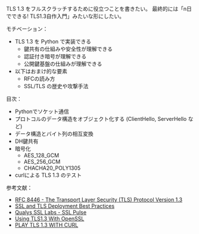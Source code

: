 
TLS 1.3 をフルスクラッチするために役立つことを書きたい。
最終的には「n日でできる! TLS1.3自作入門」みたいな形にしたい。

モチベーション：

- TLS 1.3 を Python で実装できる
  - 鍵共有の仕組みや安全性が理解できる
  - 認証付き暗号が理解できる
  - 公開鍵基盤の仕組みが理解できる
- 以下はおまけ的な要素
  - RFCの読み方
  - SSL/TLS の歴史や攻撃手法

目次：

- Pythonでソケット通信
- プロトコルのデータ構造をオブジェクト化する (ClientHello, ServerHello など)
- データ構造とバイト列の相互変換
- DH鍵共有
- 暗号化
  - AES_128_GCM
  - AES_256_GCM
  - CHACHA20_POLY1305
- curlによる TLS 1.3 のテスト

参考文献：

- [RFC 8446 - The Transport Layer Security (TLS) Protocol Version 1.3](https://tools.ietf.org/html/rfc8446)
- [SSL and TLS Deployment Best Practices](https://github.com/ssllabs/research/wiki/SSL-and-TLS-Deployment-Best-Practices)
- [Qualys SSL Labs - SSL Pulse](https://www.ssllabs.com/ssl-pulse/)
- [Using TLS1.3 With OpenSSL](https://www.openssl.org/blog/blog/2017/05/04/tlsv1.3/)
- [PLAY TLS 1.3 WITH CURL](https://daniel.haxx.se/blog/2018/03/27/play-tls-1-3-with-curl/)
